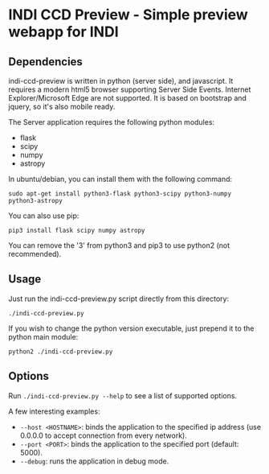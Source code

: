 # INDI CCD Preview - Simple preview webapp for INDI

## Dependencies

indi-ccd-preview is written in python (server side), and javascript.
It requires a modern html5 browser supporting Server Side Events. Internet Explorer/Microsoft Edge are not supported.
It is based on bootstrap and jquery, so it's also mobile ready.

The Server application requires the following python modules:

 - flask
 - scipy
 - numpy
 - astropy

In ubuntu/debian, you can install them with the following command:

    sudo apt-get install python3-flask python3-scipy python3-numpy python3-astropy

You can also use pip:

    pip3 install flask scipy numpy astropy

You can remove the '3' from python3 and pip3 to use python2 (not recommended).

## Usage

Just run the indi-ccd-preview.py script directly from this directory:

    ./indi-ccd-preview.py

If you wish to change the python version executable, just prepend it to the python main module:

    python2 ./indi-ccd-preview.py

## Options

Run `./indi-ccd-preview.py --help` to see a list of supported options.

A few interesting examples:

 - `--host <HOSTNAME>`: binds the application to the specified ip address (use 0.0.0.0 to accept connection from every network).
 - `--port <PORT>`: binds the application to the specified port (default: 5000).
 - `--debug`: runs the application in debug mode.

